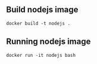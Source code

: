 ## Build nodejs image
```
docker build -t nodejs .
```

## Running nodejs image
```
docker run -it nodejs bash
```
